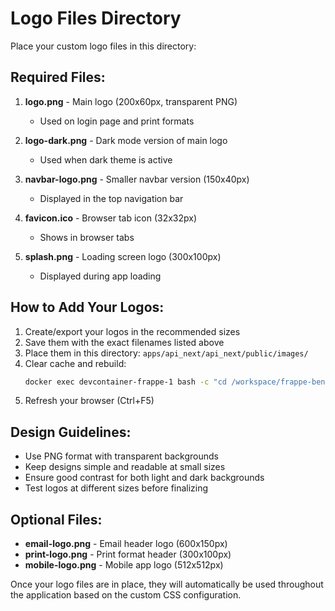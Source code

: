 # Logo Files Directory

Place your custom logo files in this directory:

## Required Files:

1. **logo.png** - Main logo (200x60px, transparent PNG)
   - Used on login page and print formats
   
2. **logo-dark.png** - Dark mode version of main logo
   - Used when dark theme is active
   
3. **navbar-logo.png** - Smaller navbar version (150x40px)
   - Displayed in the top navigation bar
   
4. **favicon.ico** - Browser tab icon (32x32px)
   - Shows in browser tabs
   
5. **splash.png** - Loading screen logo (300x100px)
   - Displayed during app loading

## How to Add Your Logos:

1. Create/export your logos in the recommended sizes
2. Save them with the exact filenames listed above
3. Place them in this directory: `apps/api_next/api_next/public/images/`
4. Clear cache and rebuild:
   ```bash
   docker exec devcontainer-frappe-1 bash -c "cd /workspace/frappe-bench && bench build --app api_next && bench clear-cache"
   ```
5. Refresh your browser (Ctrl+F5)

## Design Guidelines:

- Use PNG format with transparent backgrounds
- Keep designs simple and readable at small sizes
- Ensure good contrast for both light and dark backgrounds
- Test logos at different sizes before finalizing

## Optional Files:

- **email-logo.png** - Email header logo (600x150px)
- **print-logo.png** - Print format header (300x100px)
- **mobile-logo.png** - Mobile app logo (512x512px)

Once your logo files are in place, they will automatically be used throughout the application based on the custom CSS configuration.